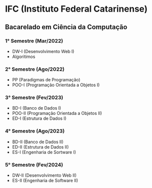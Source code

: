 # IFC (Instituto Federal Catarinense) 

## Bacarelado em Ciência da Computação

### 1° Semestre (Mar/2022)
  - DW-I (Desenvolvimento Web I)
  - Algoritimos

### 2° Semestre (Ago/2022)
  - PP (Paradigmas de Programação)
  - POO-I (Programação Orientada a Objetos I)

### 3° Semestre (Fev/2023)
  - BD-I (Banco de Dados I)
  - POO-II (Programação Orientada a Objetos II)
  - ED-I (Estrutura de Dados I)

### 4° Semestre (Ago/2023)
  - BD-II (Banco de Dados II)
  - ED-II (Estrutura de Dados II)
  - ES-I (Engenharia de Sortware I)

### 5° Semestre (Fev/2024)
  - DW-II (Desenvolvimento Web II)
  - ES-II (Engenharia de Software II)
  

